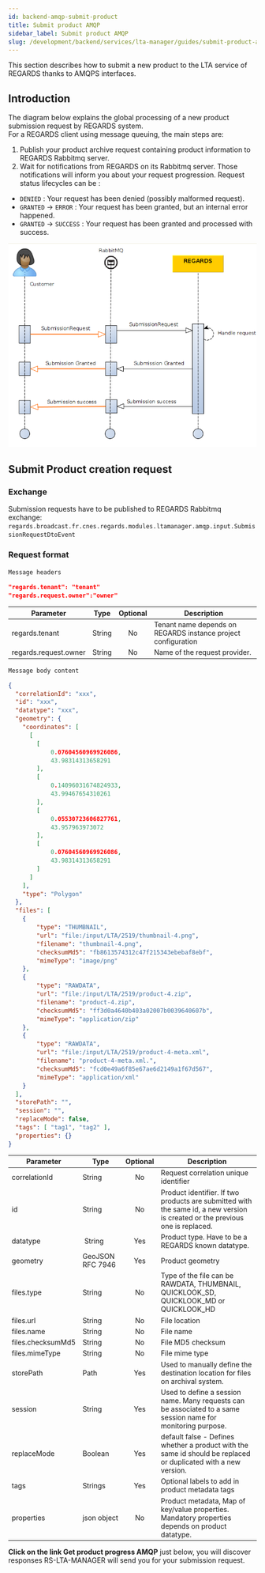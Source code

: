```yaml
---
id: backend-amqp-submit-product
title: Submit product AMQP
sidebar_label: Submit product AMQP
slug: /development/backend/services/lta-manager/guides/submit-product-amqp
---
```



This section describes how to submit a new product to the LTA service of REGARDS thanks to AMQPS interfaces.

## Introduction

The diagram below explains the global processing of a new product submission request by REGARDS system.  
For a REGARDS client using message queuing, the main steps are:
1. Publish your product archive request containing product information to REGARDS Rabbitmq server.
1. Wait for notifications from REGARDS on its Rabbitmq server. Those notifications will inform you about your request progression. Request status lifecycles can be :
 - `DENIED` : Your request has been denied (possibly malformed request).
 - `GRANTED` -> `ERROR` : Your request has been granted, but an internal error happened.
 - `GRANTED` -> `SUCCESS` : Your request has been granted and processed with success.

![sequence](./archive-request-nominal.png)

## Submit Product creation request

### Exchange

Submission requests have to be published to REGARDS Rabbitmq exchange:  
`regards.broadcast.fr.cnes.regards.modules.ltamanager.amqp.input.SubmissionRequestDtoEvent`

### Request format

`Message headers`

```json
"regards.tenant": "tenant"
"regards.request.owner":"owner"
```
| Parameter | Type | Optional | Description |
| --------- | ---- | :--------: | ----------- |
| regards.tenant | String | No | Tenant name depends on REGARDS instance project configuration |
| regards.request.owner | String | No | Name of the request provider. |

`Message body content`
```json
{
  "correlationId": "xxx",
  "id": "xxx",
  "datatype": "xxx",
  "geometry": {
    "coordinates": [
      [
        [
            0.07604560969926086,
            43.98314313658291
        ],
        [
            0.14096031674824933,
            43.99467654310261
        ],
        [
            0.05530723606827761,
            43.957963973072
        ],
        [
            0.07604560969926086,
            43.98314313658291
        ]
      ]
    ],
    "type": "Polygon"
  },
  "files": [
    {
        "type": "THUMBNAIL",
        "url": "file:/input/LTA/2519/thumbnail-4.png",
        "filename": "thumbnail-4.png",
        "checksumMd5": "fb8613574312c47f215343ebebaf8ebf",
        "mimeType": "image/png"
    },
    {
        "type": "RAWDATA",
        "url": "file:/input/LTA/2519/product-4.zip",
        "filename": "product-4.zip",
        "checksumMd5": "ff3d0a4640b403a02007b0039640607b",
        "mimeType": "application/zip"
    },
    {
        "type": "RAWDATA",
        "url": "file:/input/LTA/2519/product-4-meta.xml",
        "filename": "product-4-meta.xml.",
        "checksumMd5": "fcd0e49a6f85e67ae6d2149a1f67d567",
        "mimeType": "application/xml"
    }
  ],
  "storePath": "",
  "session": "",
  "replaceMode": false,
  "tags": [ "tag1", "tag2" ],
  "properties": {}
}
```

| Parameter | Type | Optional | Description |
| --------- | ---- | :--------: | ----------- |
| correlationId | String | No | Request correlation unique identifier |
| id | String | No | Product identifier. If two products are submitted with the same id, a new version is created or the previous one is replaced. |
| datatype |  String | Yes | Product type. Have to be a REGARDS known datatype. |
| geometry | GeoJSON RFC 7946 | Yes | Product geometry |
| files.type | String | No | Type of the file can be RAWDATA, THUMBNAIL, QUICKLOOK_SD, QUICKLOOK_MD or QUICKLOOK_HD |
| files.url | String | No | File location |
| files.name | String | No | File name|
| files.checksumMd5 | String | No | File MD5 checksum |
| files.mimeType | String | No | File mime type |
| storePath | Path | Yes | Used to manually define the destination location for files on archival system. |
| session | String | Yes | Used to define a session name. Many requests can be associated to a same session name for monitoring purpose. |
| replaceMode | Boolean | Yes | default false - Defines whether a product with the same id should be replaced or duplicated with a new version. |
| tags | Strings | Yes | Optional labels to add in product metadata tags |
| properties | json object | No | Product metadata, Map of key/value properties. Mandatory properties depends on product datatype. |

**Click on the link Get product progress AMQP** just below, you will discover responses RS-LTA-MANAGER will send you for your submission request.
